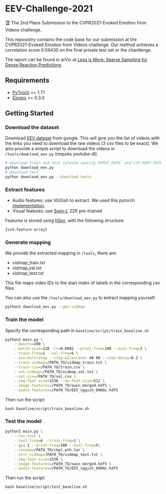 # EEV-Challenge-2021

🏆 The 2nd Place Submission to the CVPR2021-Evoked Emotion from Videos challenge.

This reposiotry contains the code base for our submission at the CVPR2021-Evoked Emotion from Videos challenge. Our method achieves a correlation score 0.04430 on the final private test set or the chanllenge.

The report can be found in arVix at [Less is More: Sparse Sampling for Dense Reaction Predictions](https://arxiv.org/abs/2106.01764)

## Requirements 

- [PyTroch](https://pytorch.org/) >= 1.71
- [Einops](https://github.com/arogozhnikov/einops) >= 0.3.0

## Getting Started

### Download the dataset

Download [EEV dataset](https://github.com/google-research-datasets/eev) from google. This will give you the list of videos with the links you need to download the raw videos (3 csv files to be exact).  We also provide a simple script to download the videos  in `/tools/download_eev.py` (requies youtube-dl).

```bash
# download train and test (please specify OUPUT_PATH  and CSV_ROOT_PATH in script)
python download_eev.py
# download test
python download_eev.py --download-tests
```



### Extract features

- Audio features: use VGGish to extract. We used this pytorch [implementation](https://github.com/harritaylor/torchvggish).
- Visual features: use [Swin-L](https://github.com/microsoft/Swin-Transformer) 22K pre-trianed 

Features is stored using [h5py](https://www.h5py.org), with the following structure:

```python
{vid:feature-array}
```

### Generate mapping

We provide the extracted mapping in `/tools`, there are:

- vidmap_train.txt
- vidmap_val.txt
- vidmap_test.txt

This file maps video IDs to the start index of labels in the corresponding csv files.

You can also use the `/tools/download_eev.py` to extract mapping yourself.

```bash
python3 download_eev.py --gen-vidmap
```

### Train the model

Specify the corresponding path in `baseline/script/train_baseline.sh` 

```bash
python3 main.py \
    --epochs=200 \
    --batch-size=128 -lr=0.0002 --print-freq=100 --eval-freq=3 \
    --train-freq=1 --val-freq=6 \
    --use-multistep --step-milestones 40 80 --step-decay=0.3 \
    --train-vidmap=/PATH_TO/vidmap_train.txt \
    --train-csv=/PATH_TO/train.csv \
    --val-vidmap=/PATH_TO/vidmap_val.txt \
    --val-csv=/PATH_TO/val.csv \
    --img-feat-size=1536 --au-feat-size=512 \
    --image-features=/PATH_TO/swin_merged.hdf5 \
    --audio-features=/PATH_TO/EEV_vggish_096Hz.hdf5
```

Then run the script:

```bas
bash baseline/script/train_baseline.sh
```

### Test the model

```bash
python3 main.py \
    --run-test \
    --test-freq=6 --train-freq=1 \
    --gpu 1 --print-freq=100 --eval-freq=5\
    --resume=/PATH_TO/ckpt.pth.tar \
    --test-vidmap=/PATH_TO/vidmap_test.txt \
    --img-feat-size=1536 \
    --image-features=/PATH_TO/swin_merged.hdf5 \
    --audio-features=/PATH_TO/EEV_vggish_096Hz.hdf5
```

Then run the script:

```bas
bash baseline/script/test_baseline.sh
```

#### 


